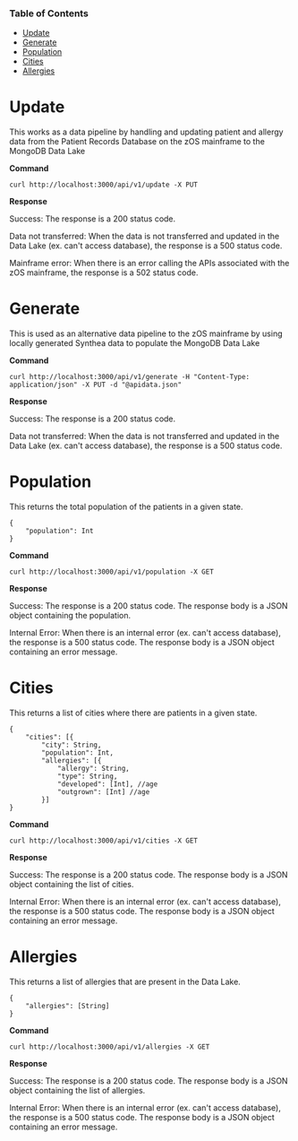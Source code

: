 ### Table of Contents

* [Update](#update)
* [Generate](#generate)
* [Population](#population)
* [Cities](#cities)
* [Allergies](#allergies)


# Update

This works as a data pipeline by handling and updating patient and allergy data from the Patient Records Database on the zOS mainframe to the MongoDB Data Lake

__Command__

```
curl http://localhost:3000/api/v1/update -X PUT
```

__Response__

Success: The response is a 200 status code.

Data not transferred: When the data is not transferred and updated in the Data Lake (ex. can't access database), the response is a 500 status code.

Mainframe error: When there is an error calling the APIs associated with the zOS mainframe, the response is a 502 status code.

# Generate

This is used as an alternative data pipeline to the zOS mainframe by using locally generated Synthea data to populate the MongoDB Data Lake

__Command__

```
curl http://localhost:3000/api/v1/generate -H "Content-Type: application/json" -X PUT -d "@apidata.json"
```

__Response__

Success: The response is a 200 status code.

Data not transferred: When the data is not transferred and updated in the Data Lake (ex. can't access database), the response is a 500 status code.

# Population

This returns the total population of the patients in a given state.

```
{
	"population": Int
}
```

__Command__

```
curl http://localhost:3000/api/v1/population -X GET
```

__Response__

Success: The response is a 200 status code. The response body is a JSON object containing the population.

Internal Error: When there is an internal error (ex. can't access database), the response is a 500 status code. The response body is a JSON object containing an error message.

# Cities

This returns a list of cities where there are patients in a given state.

```
{
	"cities": [{
		"city": String,
		"population": Int,
		"allergies": [{
			"allergy": String,
			"type": String,
			"developed": [Int], //age
			"outgrown": [Int] //age
		}]
}
```

__Command__

```
curl http://localhost:3000/api/v1/cities -X GET
```

__Response__

Success: The response is a 200 status code. The response body is a JSON object containing the list of cities.

Internal Error: When there is an internal error (ex. can't access database), the response is a 500 status code. The response body is a JSON object containing an error message.

# Allergies

This returns a list of allergies that are present in the Data Lake.

```
{
	"allergies": [String]
}
```

__Command__

```
curl http://localhost:3000/api/v1/allergies -X GET
```

__Response__

Success: The response is a 200 status code. The response body is a JSON object containing the list of allergies.

Internal Error: When there is an internal error (ex. can't access database), the response is a 500 status code. The response body is a JSON object containing an error message.
